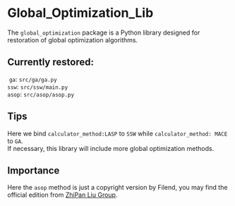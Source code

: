 # Global_Optimization_Lib

The `global_optimization` package is a Python library designed for restoration of global optimization algorithms.

## Currently restored:
​	`ga`: `src/ga/ga.py`  
  `ssw`: `src/ssw/main.py`  
  `asop`: `src/asop/asop.py`  
  
## Tips
  Here we bind `calculator_method:LASP` to `SSW` while `calculator_method: MACE` to `GA`.  
​	If necessary, this library will include more global optimization methods.

## Importance
  Here the `asop` method is just a copyright version by Filend, you may find the official edition from [ZhiPan Liu Group](https://zpliu.fudan.edu.cn/).
